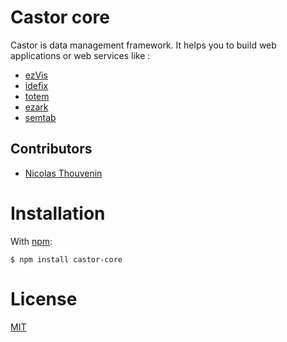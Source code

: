 # Castor core

Castor is data management framework. It helps you to build web applications or web services like :

- [ezVis](https://github.com/madec-project/ezvis/)
- [idefix](https://github.com/termith-anr/idefix/)
- [totem](https://github.com/termith-anr/totem/)
- [ezark](https://github.com/touv/ezark/)
- [semtab](https://github.com/touv/semtab/)
 
## Contributors

  * [Nicolas Thouvenin](https://github.com/touv)

# Installation

With [npm](http://npmjs.org):

    $ npm install castor-core

# License

[MIT](https://github.com/castorjs/castor-core/blob/master/LICENSE)

